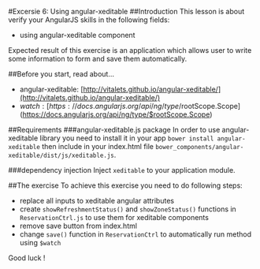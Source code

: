 #Excersie 6: Using angular-xeditable
##Introduction
This lesson is about verify your AngularJS skills in the following fields:
* using angular-xeditable component

Expected result of this exercise is an application which allows user to write some information to form and save them automatically.

##Before you start, read about...
* angular-xeditable: [http://vitalets.github.io/angular-xeditable/](http://vitalets.github.io/angular-xeditable/)
* $watch: [https://docs.angularjs.org/api/ng/type/$rootScope.Scope](https://docs.angularjs.org/api/ng/type/$rootScope.Scope)

##Requirements
###angular-xeditable.js package
In order to use angular-xeditable library you need to install it in your app `bower install angular-xeditable` then include in your index.html file `bower_components/angular-xeditable/dist/js/xeditable.js`.

###dependency injection
Inject `xeditable` to your application module.

##The exercise 
To achieve this exercise you need to do following steps:
* replace all inputs to xeditable angular attributes
* create `showRefreshmentStatus()` and `showZoneStatus()` functions in `ReservationCtrl.js` to use them for xeditable components
* remove save button from index.html
* change `save()` function in `ReservationCtrl` to automatically run method using `$watch`

Good luck !
